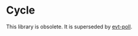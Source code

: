 # Cycle

This library is obsolete. It is superseded by [evt-poll](https://github.com/eventide-project/poll).
